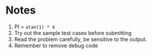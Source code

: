 # Notes

1. PI = ` atan(1) * 4 `
2. Try out the sample test cases before submitting
3. Read the problem carefully, be sensitive to the output.
4. Remember to remove debug code
